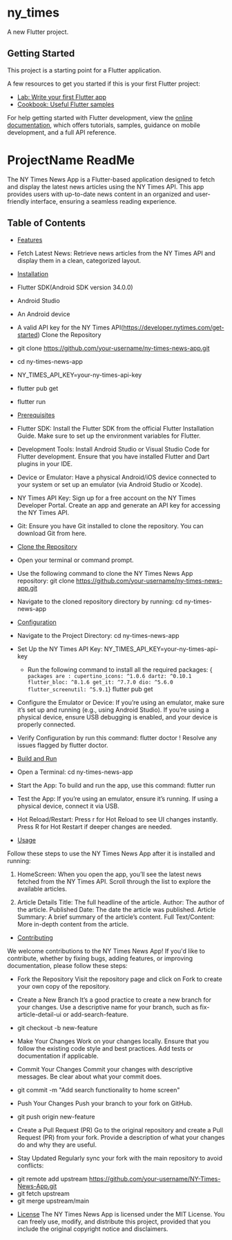 # ny_times

A new Flutter project.

## Getting Started

This project is a starting point for a Flutter application.

A few resources to get you started if this is your first Flutter project:

- [Lab: Write your first Flutter app](https://docs.flutter.dev/get-started/codelab)
- [Cookbook: Useful Flutter samples](https://docs.flutter.dev/cookbook)

For help getting started with Flutter development, view the
[online documentation](https://docs.flutter.dev/), which offers tutorials,
samples, guidance on mobile development, and a full API reference.

# ProjectName ReadMe

The NY Times News App is a Flutter-based application designed to fetch and display the latest news
articles using the NY Times API.
This app provides users with up-to-date news content in an organized and user-friendly interface,
ensuring a seamless reading experience.

## Table of Contents

- [Features](#features)
- Fetch Latest News: Retrieve news articles from the NY Times API and display them in a clean,
  categorized layout.

- [Installation](#installation)
- Flutter SDK(Android SDK version 34.0.0)
- Android Studio
- An Android device
- A valid API key for the NY Times API(https://developer.nytimes.com/get-started)
  Clone the Repository
- git clone https://github.com/your-username/ny-times-news-app.git
- cd ny-times-news-app
- NY_TIMES_API_KEY=your-ny-times-api-key
- flutter pub get
- flutter run


- [Prerequisites](#prerequisites)
- Flutter SDK:
  Install the Flutter SDK from the official Flutter Installation Guide.
  Make sure to set up the environment variables for Flutter.

- Development Tools:
  Install Android Studio or Visual Studio Code for Flutter development.
  Ensure that you have installed Flutter and Dart plugins in your IDE.

- Device or Emulator:
  Have a physical Android/iOS device connected to your system or set up an emulator (via Android
  Studio or Xcode).

- NY Times API Key:
  Sign up for a free account on the NY Times Developer Portal.
  Create an app and generate an API key for accessing the NY Times API.

- Git:
  Ensure you have Git installed to clone the repository. You can download Git from here.

- [Clone the Repository](#clone-the-repository)
- Open your terminal or command prompt.
- Use the following command to clone the NY Times News App repository:
  git clone https://github.com/your-username/ny-times-news-app.git

- Navigate to the cloned repository directory by running:
  cd ny-times-news-app


- [Configuration](#configuration)
- Navigate to the Project Directory:
  cd ny-times-news-app
- Set Up the NY Times API Key:
  NY_TIMES_API_KEY=your-ny-times-api-key
    - Run the following command to install all the required packages:
      {` packages are :
      cupertino_icons: ^1.0.6
      dartz: ^0.10.1
      flutter_bloc: ^8.1.6
      get_it: ^7.7.0
      dio: ^5.6.0
      flutter_screenutil: ^5.9.1`}
      flutter pub get
- Configure the Emulator or Device:
  If you’re using an emulator, make sure it’s set up and running (e.g., using Android Studio).
  If you’re using a physical device, ensure USB debugging is enabled, and your device is properly
  connected.
- Verify Configuration by run this command:
  flutter doctor
  ! Resolve any issues flagged by flutter doctor.


- [Build and Run](#build-and-run)
- Open a Terminal:
  cd ny-times-news-app
- Start the App:
  To build and run the app, use this command: flutter run
- Test the App:
  If you’re using an emulator, ensure it’s running.
  If using a physical device, connect it via USB.

- Hot Reload/Restart:
  Press r for Hot Reload to see UI changes instantly.
  Press R for Hot Restart if deeper changes are needed.

- [Usage](#usage)

Follow these steps to use the NY Times News App after it is installed and running:
1. HomeScreen:
When you open the app, you’ll see the latest news fetched from the NY Times API.
Scroll through the list to explore the available articles.
 
2. Article Details
   Title: The full headline of the article.
   Author: The author of the article.
   Published Date: The date the article was published.
   Article Summary: A brief summary of the article’s content.
   Full Text/Content: More in-depth content from the article.

- [Contributing](#contributing)

We welcome contributions to the NY Times News App! If you'd like to contribute, whether by fixing bugs, adding features, or improving documentation, please follow these steps:

- Fork the Repository
  Visit the repository page and click on Fork to create your own copy of the repository.

- Create a New Branch
  It’s a good practice to create a new branch for your changes.
  Use a descriptive name for your branch, such as fix-article-detail-ui or add-search-feature.
* git checkout -b new-feature

- Make Your Changes
Work on your changes locally. Ensure that you follow the existing code style and best practices.
Add tests or documentation if applicable.

- Commit Your Changes
  Commit your changes with descriptive messages. Be clear about what your commit does.
* git commit -m "Add search functionality to home screen"

- Push Your Changes
  Push your branch to your fork on GitHub.
* git push origin new-feature

- Create a Pull Request (PR)
  Go to the original repository and create a Pull Request (PR) from your fork.
  Provide a description of what your changes do and why they are useful.


- Stay Updated
Regularly sync your fork with the main repository to avoid conflicts:
* git remote add upstream https://github.com/your-username/NY-Times-News-App.git
* git fetch upstream
* git merge upstream/main

- [License](#license)
  The NY Times News App is licensed under the MIT License. You can freely use, modify, and distribute this project, provided that you include the original copyright notice and disclaimers.

